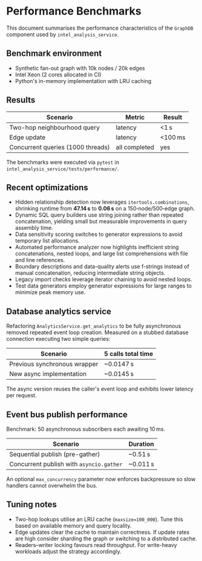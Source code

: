 # Performance Benchmarks

This document summarises the performance characteristics of the
`GraphDB` component used by `intel_analysis_service`.

## Benchmark environment

- Synthetic fan-out graph with 10k nodes / 20k edges
- Intel Xeon (2 cores allocated in CI)
- Python's in-memory implementation with LRU caching

## Results

| Scenario                              | Metric           | Result |
|---------------------------------------|------------------|--------|
| Two-hop neighbourhood query           | latency          | <1 s   |
| Edge update                           | latency          | <100 ms|
| Concurrent queries (1000 threads)     | all completed    | yes    |

The benchmarks were executed via `pytest` in
`intel_analysis_service/tests/performance/`.

## Recent optimizations

- Hidden relationship detection now leverages `itertools.combinations`,
  shrinking runtime from **47.14 s** to **0.06 s** on a 150‑node/500‑edge
  graph.
- Dynamic SQL query builders use string joining rather than repeated
  concatenation, yielding small but measurable improvements in query
  assembly time.
- Data sensitivity scoring switches to generator expressions to avoid
  temporary list allocations.
- Automated performance analyzer now highlights inefficient string
  concatenations, nested loops, and large list comprehensions with file and
  line references.
- Boundary descriptions and data-quality alerts use f-strings instead of
  manual concatenation, reducing intermediate string objects.
- Legacy import checks leverage iterator chaining to avoid nested loops.
- Test data generators employ generator expressions for large ranges to
  minimize peak memory use.

## Database analytics service

Refactoring `AnalyticsService.get_analytics` to be fully asynchronous
removed repeated event loop creation.  Measured on a stubbed database
connection executing two simple queries:

| Scenario                      | 5 calls total time |
|-------------------------------|-------------------|
| Previous synchronous wrapper  | ~0.0147 s          |
| New async implementation      | ~0.0145 s          |

The async version reuses the caller's event loop and exhibits lower
latency per request.

## Event bus publish performance

Benchmark: 50 asynchronous subscribers each awaiting 10 ms.

| Scenario                               | Duration |
|----------------------------------------|----------|
| Sequential publish (pre-gather)        | ~0.51 s  |
| Concurrent publish with `asyncio.gather` | ~0.011 s |

An optional `max_concurrency` parameter now enforces backpressure so slow
handlers cannot overwhelm the bus.

## Tuning notes

- Two-hop lookups utilise an LRU cache (`maxsize=100_000`).  Tune this
  based on available memory and query locality.
- Edge updates clear the cache to maintain correctness.  If update rates
  are high consider sharding the graph or switching to a distributed
  cache.
- Readers–writer locking favours read throughput.  For write-heavy
  workloads adjust the strategy accordingly.
